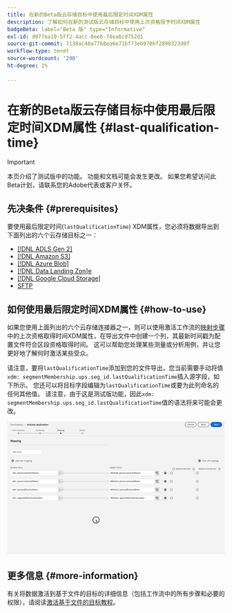 ```yaml
---
title: 在新的Beta版云存储目标中使用最后限定时间XDM属性
description: 了解如何在新的测试版云存储目标中使用上次资格授予时间XDM属性
badgeBeta: label="Beta 版" type="Informative"
exl-id: d077ea10-5ff2-4acc-8ee6-78ea6cd752d1
source-git-commit: 7130ac46a7768ea6e71bf73eb970bf2890323d0f
workflow-type: tm+mt
source-wordcount: '290'
ht-degree: 1%

---
```


# 在新的Beta版云存储目标中使用最后限定时间XDM属性 {#last-qualification-time}

>[!IMPORTANT]
> 
>本页介绍了测试版中的功能。 功能和文档可能会发生更改。 如果您希望访问此Beta计划，请联系您的Adobe代表或客户关怀。

## 先决条件 {#prerequisites}

要使用最后限定时间(`lastQualificationTime`) XDM属性，您必须将数据导出到下面列出的六个云存储目标之一：

* [[!DNL ADLS Gen 2]](/help/destinations/catalog/cloud-storage/adls-gen2.md)
* [[!DNL Amazon S3]](/help/destinations/catalog/cloud-storage/amazon-s3.md)
* [[!DNL Azure Blob]](/help/destinations/catalog/cloud-storage/azure-blob.md)
* [[!DNL Data Landing Zon]e](/help/destinations/catalog/cloud-storage/data-landing-zone.md)
* [[!DNL Google Cloud Storage]](/help/destinations/catalog/cloud-storage/google-cloud-storage.md)
* [SFTP](/help/destinations/catalog/cloud-storage/sftp.md)

## 如何使用最后限定时间XDM属性 {#how-to-use}

如果您使用上面列出的六个云存储连接器之一，则可以使用激活工作流的[映射步骤](/help/destinations/ui/activate-batch-profile-destinations.md#mapping)中的上次资格取得时间XDM属性，在导出文件中创建一个列，其最新时间戳为配置文件符合区段资格取得时间。 这可以帮助您处理某些测量或分析用例，并让您更好地了解何时激活某些受众。

请注意，要将`lastQualificationTime`添加到您的文件导出，您当前需要手动将值`xdm: segmentMembership.ups.seg_id.lastQualificationTime`插入源字段，如下所示。 您还可以将目标字段编辑为`lastQualificationTime`或要为此列命名的任何其他值。 请注意，由于这是测试版功能，因此`xdm: segmentMembership.ups.seg_id.lastQualificationTime`值的语法将来可能会更改。

![显示上次将XDM属性粘贴到映射步骤中的资格时间的屏幕录制](/help/destinations/ui/last-qualification-time.gif)

## 更多信息 {#more-information}

有关将数据激活到基于文件的目标的详细信息（包括工作流中的所有步骤和必要的权限），请阅读[激活基于文件的目标教程](/help/destinations/ui/activate-batch-profile-destinations.md)。

